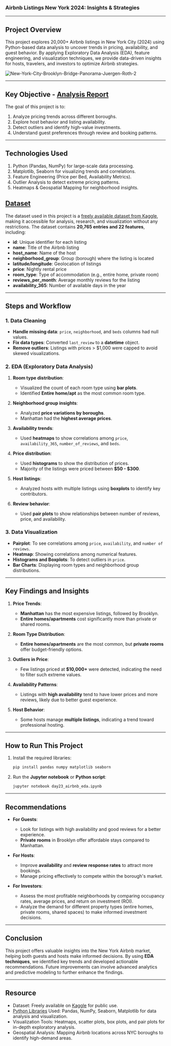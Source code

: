 ### Airbnb Listings New York 2024: Insights & Strategies

---

## Project Overview
This project explores 20,000+ Airbnb listings in New York City (2024) using Python-based data analysis to uncover trends in pricing, availability, and guest behavior. By applying Exploratory Data Analysis (EDA), feature engineering, and visualization techniques, we provide data-driven insights for hosts, travelers, and investors to optimize Airbnb strategies.

![New-York-City-Brooklyn-Bridge-Panorama-Juergen-Roth-2](https://github.com/user-attachments/assets/92917540-6de7-4199-93c6-407a69def6fc)

---

## Key Objective - [Analysis Report](https://github.com/akashdeep-portfolio/AirBnB_NYC_Listing_2024-Python/blob/main/Analysis_Report.md)
The goal of this project is to:
1. Analyze pricing trends across different boroughs.
2. Explore host behavior and listing availability.
3. Detect outliers and identify high-value investments.
4. Understand guest preferences through review and booking patterns.

---

## Technologies Used
1. Python (Pandas, NumPy) for large-scale data processing.
2. Matplotlib, Seaborn for visualizing trends and correlations.
3. Feature Engineering (Price per Bed, Availability Metrics).
4. Outlier Analysis to detect extreme pricing patterns.
5. Heatmaps & Geospatial Mapping for neighborhood insights.

## [Dataset](https://github.com/akashdeep-portfolio/Python_project-AirBnB_NYListing_2024/blob/main/new_york_listings_2024.csv)
The dataset used in this project is a [freely available dataset from Kaggle](https://www.kaggle.com/datasets/vrindakallu/new-york-dataset), making it accessible for analysis, research, and visualization without any restrictions.
The dataset contains **20,765 entries and 22 features**, including:
- **id**: Unique identifier for each listing  
- **name**: Title of the Airbnb listing  
- **host_name**: Name of the host  
- **neighborhood_group**: Group (borough) where the listing is located  
- **latitude/longitude**: Geolocation of listings  
- **price**: Nightly rental price  
- **room_type**: Type of accommodation (e.g., entire home, private room)  
- **reviews_per_month**: Average monthly reviews for the listing  
- **availability_365**: Number of available days in the year  

---

## Steps and Workflow

### 1. Data Cleaning
- **Handle missing data**: `price`, `neighborhood`, and `beds` columns had null values.
- **Fix data types**: Converted `last_review` to a **datetime** object.
- **Remove outliers**: Listings with prices > $1,000 were capped to avoid skewed visualizations.

### 2. EDA (Exploratory Data Analysis)
1. **Room type distribution**: 
   - Visualized the count of each room type using **bar plots**.
   - Identified **Entire home/apt** as the most common room type.

2. **Neighborhood group insights**:
   - Analyzed **price variations by boroughs**.
   - Manhattan had the **highest average prices**.

3. **Availability trends**:
   - Used **heatmaps** to show correlations among `price`, `availability_365`, `number_of_reviews`, and `beds`.

4. **Price distribution**:
   - Used **histograms** to show the distribution of prices.
   - Majority of the listings were priced between **$50 - $300**.

5. **Host listings**:
   - Analyzed hosts with multiple listings using **boxplots** to identify key contributors.

6. **Review behavior**:
   - Used **pair plots** to show relationships between number of reviews, price, and availability.

### 3. Data Visualization
- **Pairplot**: To see correlations among `price`, `availability`, and `number of reviews`.
- **Heatmap**: Showing correlations among numerical features.
- **Histograms and Boxplots**: To detect outliers in `price`.
- **Bar Charts**: Displaying room types and neighborhood group distributions.

---

## Key Findings and Insights
1. **Price Trends**:  
   - **Manhattan** has the most expensive listings, followed by Brooklyn.  
   - **Entire homes/apartments** cost significantly more than private or shared rooms.  

2. **Room Type Distribution**:  
   - **Entire homes/apartments** are the most common, but **private rooms** offer budget-friendly options.

3. **Outliers in Price**:  
   - Few listings priced at **$10,000+** were detected, indicating the need to filter such extreme values.

4. **Availability Patterns**:  
   - Listings with **high availability** tend to have lower prices and more reviews, likely due to better guest experience.

5. **Host Behavior**:  
   - Some hosts manage **multiple listings**, indicating a trend toward professional hosting.

---

## How to Run This Project

1. Install the required libraries:
   ```bash
   pip install pandas numpy matplotlib seaborn
   ```
3. Run the **Jupyter notebook** or **Python script**:
   ```bash
   jupyter notebook day23_airbnb_eda.ipynb
   ```

---

## Recommendations
- **For Guests**: 
   - Look for listings with high availability and good reviews for a better experience.
   - **Private rooms** in Brooklyn offer affordable stays compared to Manhattan.

- **For Hosts**:  
   - Improve **availability** and **review response rates** to attract more bookings.
   - Manage pricing effectively to compete within the borough's market.

- **For Investors**:
   - Assess the most profitable neighborhoods by comparing occupancy rates, average prices, and return on investment (ROI).
   - Analyze the demand for different property types (entire homes, private rooms, shared spaces) to make informed investment decisions.

---

## Conclusion
This project offers valuable insights into the New York Airbnb market, helping both guests and hosts make informed decisions. By using **EDA techniques**, we identified key trends and developed actionable recommendations. Future improvements can involve advanced analytics and predictive modeling to further enhance the findings.

---

## Resource
- Dataset: Freely available on [Kaggle](https://www.kaggle.com/datasets/vrindakallu/new-york-dataset) for public use.
- [Python Libraries](https://github.com/akashdeep-portfolio/AirBnB_NYC_Listing_2024-Python/blob/main/Python_Script.ipynb) Used: Pandas, NumPy, Seaborn, Matplotlib for data analysis and visualization.
- Visualization Tools: Heatmaps, scatter plots, box plots, and pair plots for in-depth exploratory analysis.
- Geospatial Analysis: Mapping Airbnb locations across NYC boroughs to identify high-demand areas.
